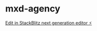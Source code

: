 # mxd-agency

[Edit in StackBlitz next generation editor ⚡️](https://stackblitz.com/~/github.com/mattjhs/mxd-agency)